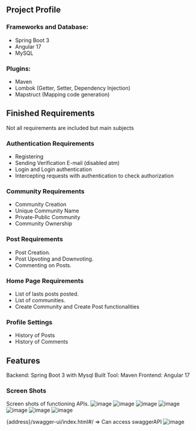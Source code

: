 ## Project Profile
### Frameworks and Database: 
- Spring Boot 3
- Angular 17
- MySQL
### Plugins:
- Maven
- Lombok (Getter, Setter, Dependency Injection)
- Mapstruct (Mapping code generation)

## Finished Requirements
Not all requirements are included but main subjects
### Authentication Requirements
- Registering
- Sending Verification E-mail (disabled atm)
- Login and Login authentication
- Intercepting requests with authentication to check authorization
### Community Requirements
- Community Creation
- Unique Community Name
- Private-Public Community
- Community Ownership
### Post Requirements
- Post Creation.
- Post Upvoting and Downvoting.
- Commenting on Posts.
### Home Page Requirements
- List of lasts posts posted.
- List of communities.
- Create Community and Create Post functionalities
### Profile Settings
- History of Posts
- History of Comments

## Features
Backend: Spring Boot 3 with Mysql
Built Tool: Maven
Frontend: Angular 17
### Screen Shots
Screen shots of functioning APIs.
![image](https://github.com/Oguzoz1/swe573-ozuer/assets/96492946/6cf80072-6722-4bfb-b67d-c0309be4c3a8)
![image](https://github.com/Oguzoz1/swe573-ozuer/assets/96492946/86ac5c6d-d2b1-476b-bbdf-6bc63570af56)
![image](https://github.com/Oguzoz1/swe573-ozuer/assets/96492946/2410a455-c9ed-4277-bd72-757858e9a187)
![image](https://github.com/Oguzoz1/swe573-ozuer/assets/96492946/ea2a721e-e894-456f-9ab2-d7fcfbbf5025)
![image](https://github.com/Oguzoz1/swe573-ozuer/assets/96492946/9b62e663-a972-48dd-849b-7474b31a14bf)
![image](https://github.com/Oguzoz1/swe573-ozuer/assets/96492946/af542432-8aed-4974-9cc3-1ce2f9cbea39)
![image](https://github.com/Oguzoz1/swe573-ozuer/assets/96492946/73a59592-adc4-4dbb-ac3b-4ccf18d18709)

{address}/swagger-ui/index.html#/ => Can access swaggerAPI
![image](https://github.com/Oguzoz1/swe573-ozuer/assets/96492946/a055db7e-9900-4535-9ed9-50c565e2bffe)
